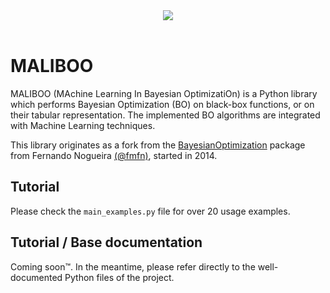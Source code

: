 <div align="center">
  <img src="https://github.com/brunoguindani/MALIBOO/master/resources/bo_dark.png"><br><br>
</div>

# MALIBOO
MALIBOO (MAchine Learning In Bayesian OptimizatiOn) is a Python library which performs Bayesian Optimization (BO) on black-box functions, or on their tabular representation.
The implemented BO algorithms are integrated with Machine Learning techniques.

This library originates as a fork from the [BayesianOptimization](https://github.com/fmfn/BayesianOptimization) package from Fernando Nogueira [(@fmfn)](https://github.com/fmfn), started in 2014.

## Tutorial
Please check the `main_examples.py` file for over 20 usage examples.

## Tutorial / Base documentation
Coming soon™️. In the meantime, please refer directly to the well-documented Python files of the project.
